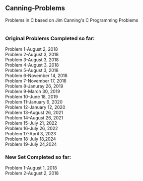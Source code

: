 ## Canning-Problems
Problems in C based on Jim Canning's C Programming Problems
</br></br>

### Original Problems Completed so far:

Problem 1-August 2, 2018<br/>
Problem 2-August 3, 2018<br/>
Problem 3-August 3, 2018<br/>
Problem 4-August 3, 2018<br/>
Problem 5-August 3, 2018<br/>
Problem 6-November 14, 2018<br/>
Problem 7-November 17, 2018<br/>
Problem 8-Januray 26, 2019<br/>
Problem 9-March 30, 2019<br/>
Problem 10-June 18, 2019<br/>
Problem 11-January 9, 2020<br/>
Problem 12-January 12, 2020<br/>
Problem 13-August 26, 2021<br/>
Problem 14-August 26, 2021<br/>
Problem 15-July 21, 2022<br/>
Problem 16-July 26, 2022<br/>
Problem 17-April 3, 2023<br/>
Problem 18-July 18,2024<br/>
Problem 19-July 24,2024<br/>


### New Set Completed so far:

Problem 1-August 1, 2018<br/>
Problem 2-August 2, 2018<br/>
